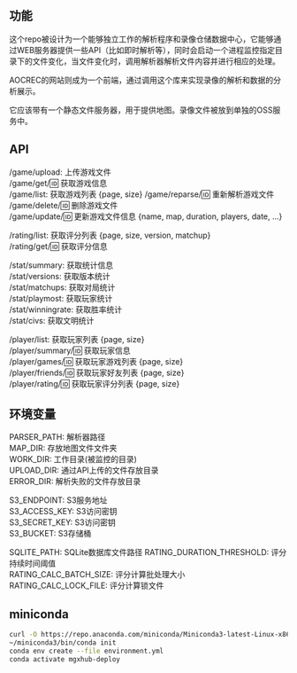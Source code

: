 


## 功能
这个repo被设计为一个能够独立工作的解析程序和录像仓储数据中心，它能够通过WEB服务器提供一些API（比如即时解析等），同时会启动一个进程监控指定目录下的文件变化，当文件变化时，调用解析器解析文件内容并进行相应的处理。

AOCREC的网站则成为一个前端，通过调用这个库来实现录像的解析和数据的分析展示。

它应该带有一个静态文件服务器，用于提供地图。录像文件被放到单独的OSS服务中。

## API
/game/upload: 上传游戏文件   
/game/get/:id: 获取游戏信息   
/game/list: 获取游戏列表 {page, size}
/game/reparse/:id: 重新解析游戏文件   
/game/delete/:id: 删除游戏文件   
/game/update/:id: 更新游戏文件信息 {name, map, duration, players, date, ...}

/rating/list: 获取评分列表 {page, size, version, matchup}   
/rating/get/:id: 获取评分信息   

/stat/summary: 获取统计信息   
/stat/versions: 获取版本统计   
/stat/matchups: 获取对局统计   
/stat/playmost: 获取玩家统计   
/stat/winningrate: 获取胜率统计   
/stat/civs: 获取文明统计   

/player/list: 获取玩家列表 {page, size}   
/player/summary/:id: 获取玩家信息   
/player/games/:id: 获取玩家游戏列表 {page, size}   
/player/friends/:id: 获取玩家好友列表 {page, size}   
/player/rating/:id: 获取玩家评分列表 {page, size}   


## 环境变量
PARSER_PATH: 解析器路径  
MAP_DIR: 存放地图文件文件夹  
WORK_DIR: 工作目录(被监控的目录)   
UPLOAD_DIR: 通过API上传的文件存放目录    
ERROR_DIR: 解析失败的文件存放目录  

S3_ENDPOINT: S3服务地址  
S3_ACCESS_KEY: S3访问密钥  
S3_SECRET_KEY: S3访问密钥  
S3_BUCKET: S3存储桶   

SQLITE_PATH: SQLite数据库文件路径
RATING_DURATION_THRESHOLD: 评分持续时间阈值    
RATING_CALC_BATCH_SIZE: 评分计算批处理大小    
RATING_CALC_LOCK_FILE: 评分计算锁文件   

## miniconda
```bash
curl -O https://repo.anaconda.com/miniconda/Miniconda3-latest-Linux-x86_64.sh && bash Miniconda3-latest-Linux-x86_64.sh -b
~/miniconda3/bin/conda init
conda env create --file environment.yml
conda activate mgxhub-deploy
```